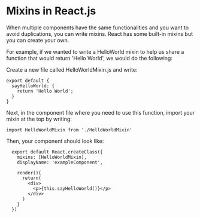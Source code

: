 # Mixins in React.js

When multiple components have the same functionalities and you want to avoid duplications, you can write mixins.
React has some built-in mixins but you can create your own.

For example, if we wanted to write a HelloWorld mixin to help us share a function that would return 'Hello World', we would do the following:

Create a new file called HelloWorldMixin.js and write:

```
export default {
  sayHelloWorld: {
    return 'Hello World';
  }
}
```

Next, in the component file where you need to use this function, import your mixin at the top by writing:

```
import HelloWorldMixin from './HelloWorldMixin'
```

Then, your component should look like:

```
  export default React.createClass({
    mixins: [HelloWorldMixin],
    displayName: 'exampleComponent',

    render(){
      return(
        <div>
          <p>{this.sayHelloWorld()}</p>
        </div>
      )
    }
  })
```
